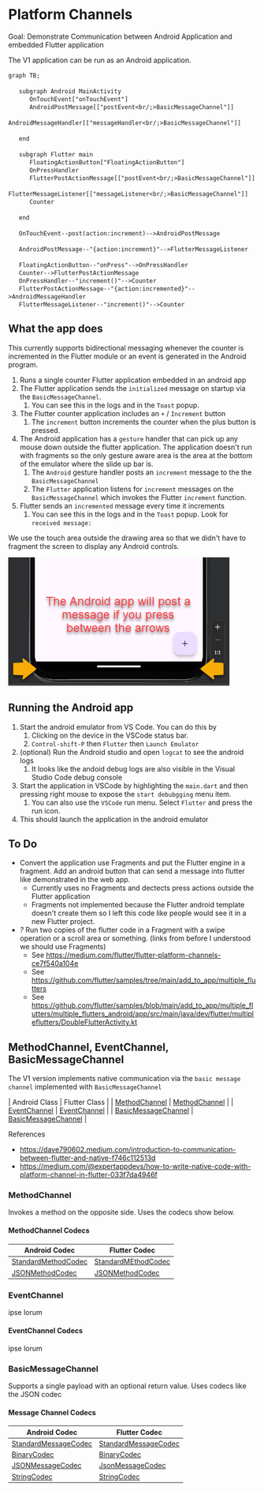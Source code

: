 # Platform Channels

Goal: Demonstrate Communication between Android Application and embedded Flutter application

The V1 application can be run as an Android application.

```mermaid
graph TB;

   subgraph Android MainActivity
      OnTouchEvent["onTouchEvent"]
      AndroidPostMessage[["postEvent<br/;>BasicMessageChannel"]]
      AndroidMessageHandler[["messageHandler<br/;>BasicMessageChannel"]]

   end

   subgraph Flutter main
      FloatingActionButton["FloatingActionButton"]
      OnPressHandler
      FlutterPostActionMessage[["postEvent<br/;>BasicMessageChannel"]]
      FlutterMessageListener[["messageListener<br/;>BasicMessageChannel"]]
      Counter

   end

   OnTouchEvent--post(action:increment)-->AndroidPostMessage

   AndroidPostMessage--"{action:increment}"-->FlutterMessageListener

   FloatingActionButton--"onPress"-->OnPressHandler
   Counter-->FlutterPostActionMessage
   OnPressHandler--"increment()"-->Counter
   FlutterPostActionMessage--"{action:incremented}"-->AndroidMessageHandler
   FlutterMessageListener--"increment()"-->Counter

```

## What the app does

This currently supports bidirectional messaging whenever the counter is incremented in the Flutter module or an event is generated in the Android program.

1. Runs a single counter Flutter application embedded in an android app
2. The Flutter application sends the `initialized` message on startup via the `BasicMessageChannel`.
   1. You can see this in the logs and in the `Toast` popup.
3. The Flutter counter application includes an `+` / `Increment` button
   1. The `increment` button increments the counter when the plus button is pressed.
4. The Android application has a `gesture` handler that can pick up any mouse down outside the flutter application.  The application doesn't run with fragments so the only gesture aware area is the area at the bottom of the emulator where the slide up bar is.
   1. The `Android` gesture handler posts an `increment` message to the the `BasicMessageChannel`
   2. The `Flutter` application listens for `increment` messages on the `BasicMessageChannel` which invokes the Flutter `increment` function.
5. Flutter sends an `incremented` message every time it increments
   1. You can see this in the logs and in the `Toast` popup.  Look for `received message:`

We use the touch area outside the drawing area so that we didn't have to fragment the screen to display any Android controls.

![Touch sensitive area in android app](images/2024-05-04_18-50-27.png)

## Running the Android app

1. Start the android emulator from VS Code. You can do this by
   1. Clicking on the device in the VSCode status bar.
   2. `Control-shift-P` then `Flutter`  then `Launch Emulator`
2. (optional) Run the Android studio and open `logcat` to see the android logs
   1. It looks like the andoid debug logs are also visible in the Visual Studio Code debug console
3. Start the application in VSCode by highlighting the `main.dart` and then pressing right mouse to expose the `start debubgging` menu item.
   1. You can also use the `VSCode` run menu.  Select `Flutter` and press the run icon.
4. This should launch the application in the android emulator

## To Do

* Convert the application use Fragments and put the Flutter engine in a fragment. Add an android button that can send a message into flutter like demonstrated in the web app.
  * Currently uses no Fragments and dectects press actions outside the Flutter application
  * Fragments not implemented because the Flutter android template doesn't create them so I left this code like people would see it in a new Flutter project.
* _?_ Run two copies of the flutter code in a Fragment with a swipe operation or a scroll area or something. (links from before I understood we should use Fragments)
  * See <https://medium.com/flutter/flutter-platform-channels-ce7f540a104e>
  * See  <https://github.com/flutter/samples/tree/main/add_to_app/multiple_flutters>
  * See <https://github.com/flutter/samples/blob/main/add_to_app/multiple_flutters/multiple_flutters_android/app/src/main/java/dev/flutter/multipleflutters/DoubleFlutterActivity.kt>

## MethodChannel, EventChannel, BasicMessageChannel

The V1 version implements native communication via the `basic message channel` implemented with `BasicMessageChannel`

| Android Class                                                                                            | Flutter Class                                                                                  |
| [MethodChannel](https://api.flutter.dev/javadoc/io/flutter/plugin/common/MethodChannel.html)             | [MethodChannel](https://api.flutter.dev/flutter/services/MethodChannel-class.html)             |
| [EventChannel](https://api.flutter.dev/javadoc/io/flutter/plugin/common/EventChannel.html)               | [EventChannel](https://api.flutter.dev/flutter/services/EventChannel-class.html)               |
| [BasicMessageChannel](https://api.flutter.dev/javadoc/io/flutter/plugin/common/BasicMessageChannel.html) | [BasicMessageChannel](https://api.flutter.dev/flutter/services/BasicMessageChannel-class.html) |

References

* <https://dave790602.medium.com/introduction-to-communication-between-flutter-and-native-f746c112513d>
* <https://medium.com/@expertappdevs/how-to-write-native-code-with-platform-channel-in-flutter-033f7da4946f>

### MethodChannel

Invokes a method on the opposite side.  Uses the codecs show below.

#### MethodChannel Codecs

| Android Codec                                                                                            | Flutter Codec                                                                                  |
| -------------------------------------------------------------------------------------------------------- | ---------------------------------------------------------------------------------------------- |
| [StandardMethodCodec](https://api.flutter.dev/javadoc/io/flutter/plugin/common/StandardMethodCodec.html) | [StandardMEthodCodec](https://api.flutter.dev/flutter/services/StandardMethodCodec-class.html) |
| [JSONMethodCodec](https://api.flutter.dev/javadoc/io/flutter/plugin/common/JSONMethodCodec.html)         | [JSONMethodCodec](https://api.flutter.dev/flutter/services/JSONMethodCodec-class.html)         |

### EventChannel

ipse lorum

#### EventChannel Codecs

ipse lorum

### BasicMessageChannel

Supports a single payload with an optional return value.  Uses codecs like the JSON codec

#### Message Channel Codecs

| Android Codec                                                                                              | Flutter Codec                                                                                    |
| ---------------------------------------------------------------------------------------------------------- | ------------------------------------------------------------------------------------------------ |
| [StandardMessageCodec](https://api.flutter.dev/javadoc/io/flutter/plugin/common/StandardMessageCodec.html) | [StandardMessageCodec](https://api.flutter.dev/flutter/services/StandardMessageCodec-class.html) |
| [BinaryCodec](https://api.flutter.dev/javadoc/io/flutter/plugin/common/BinaryCodec.html)                   | [BinaryCodec](https://api.flutter.dev/flutter/services/BinaryCodec-class.html)                   |
| [JSONMessageCodec](https://api.flutter.dev/javadoc/io/flutter/plugin/common/JSONMessageCodec.html)         | [JsonMessageCodec](https://api.flutter.dev/flutter/services/JSONMessageCodec-class.html)         |
| [StringCodec](https://api.flutter.dev/javadoc/io/flutter/plugin/common/StringCodec.html)                   | [StringCodec](https://api.flutter.dev/flutter/services/StringCodec-class.html)                   |